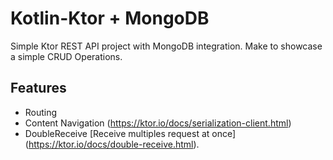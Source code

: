 # Kotlin-Ktor + MongoDB 

Simple Ktor REST API project with MongoDB integration. Make to showcase a simple CRUD Operations.


## Features

- Routing
- Content Navigation (https://ktor.io/docs/serialization-client.html)
- DoubleReceive [Receive multiples request at once] (https://ktor.io/docs/double-receive.html).

